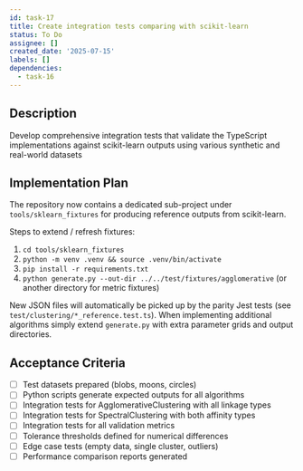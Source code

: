 ```yaml
---
id: task-17
title: Create integration tests comparing with scikit-learn
status: To Do
assignee: []
created_date: '2025-07-15'
labels: []
dependencies:
  - task-16
---
```


## Description

Develop comprehensive integration tests that validate the TypeScript implementations against scikit-learn outputs using various synthetic and real-world datasets

## Implementation Plan

The repository now contains a dedicated sub-project under
`tools/sklearn_fixtures` for producing reference outputs from scikit-learn.

Steps to extend / refresh fixtures:

1. `cd tools/sklearn_fixtures`
2. `python -m venv .venv && source .venv/bin/activate`
3. `pip install -r requirements.txt`
4. `python generate.py --out-dir ../../test/fixtures/agglomerative` (or another
   directory for metric fixtures)

New JSON files will automatically be picked up by the parity Jest tests (see
`test/clustering/*_reference.test.ts`).  When implementing additional
algorithms simply extend `generate.py` with extra parameter grids and output
directories.

## Acceptance Criteria

- [ ] Test datasets prepared (blobs, moons, circles)
- [ ] Python scripts generate expected outputs for all algorithms
- [ ] Integration tests for AgglomerativeClustering with all linkage types
- [ ] Integration tests for SpectralClustering with both affinity types
- [ ] Integration tests for all validation metrics
- [ ] Tolerance thresholds defined for numerical differences
- [ ] Edge case tests (empty data, single cluster, outliers)
- [ ] Performance comparison reports generated
